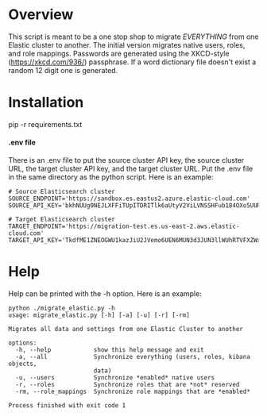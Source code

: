 # Overview
This script is meant to be a one stop shop to migrate *EVERYTHING* from one Elastic cluster to another.  The initial version migrates native users, roles, and role mappings.  Passwords are generated using the XKCD-style (https://xkcd.com/936/) passphrase.  If a word dictionary file doesn't exist a random 12 digit one is generated.

# Installation
pip -r requirements.txt

#### .env file
There is an .env file to put the source cluster API key, the source cluster URL, the target cluster API key, and the target cluster URL.  Put the .env file in the same directory as the python script.  Here is an example:
```console
# Source Elasticsearch cluster
SOURCE_ENDPOINT='https://sandbox.es.eastus2.azure.elastic-cloud.com'
SOURCE_API_KEY='bkhNUUg0NEJLXFFiTUpITDRITlk6aUtyV2ViLVNSSHFub184OXo5UURMZw=='

# Target Elasticsearch cluster
TARGET_ENDPOINT='https://migration-test.es.us-east-2.aws.elastic-cloud.com'
TARGET_API_KEY='TkdfME1ZNEOGWU1kazJiU2JVemo6UEN6MUN3d3JUN3llWUhRTVFXZWxKUQ=='
```

# Help
Help can be printed with the -h option.  Here is an example:
```console
python ./migrate_elastic.py -h 
usage: migrate_elastic.py [-h] [-a] [-u] [-r] [-rm]

Migrates all data and settings from one Elastic Cluster to another

options:
  -h, --help            show this help message and exit
  -a, --all             Synchronize everything (users, roles, kibana objects,
                        data)
  -u, --users           Synchronize *enabled* native users
  -r, --roles           Synchronize roles that are *not* reserved
  -rm, --role_mappings  Synchronize role mappings that are *enabled*

Process finished with exit code 1
```
